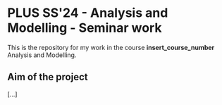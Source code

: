 # PLUS SS'24 - Analysis and Modelling - Seminar work 
This is the repository for my work in the course **insert_course_number** Analysis and Modelling. 

## Aim of the project 
[...] 


